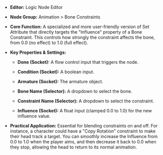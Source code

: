 - **Editor:** Logic Node Editor
    
- **Node Group:** Animation > Bone Constraints
    
- **Core Function:** A specialized and more user-friendly version of Set Attribute that directly targets the "Influence" property of a Bone Constraint. This controls how strongly the constraint affects the bone, from 0.0 (no effect) to 1.0 (full effect).
    
- **Key Properties & Settings:**
    
    - **Done (Socket):** A flow control input that triggers the node.
        
    - **Condition (Socket):** A boolean input.
        
    - **Armature (Socket):** The armature object.
        
    - **Bone Name (Selector):** A dropdown to select the bone.
        
    - **Constraint Name (Selector):** A dropdown to select the constraint.
        
    - **Influence (Socket):** A float input (clamped 0.0 to 1.0) for the new influence value.
        
- **Practical Application:** Essential for blending constraints on and off. For instance, a character could have a "Copy Rotation" constraint to make their head track a target. You can smoothly increase the Influence from 0.0 to 1.0 when the player aims, and then decrease it back to 0.0 when they stop, allowing the head to return to its normal animation.